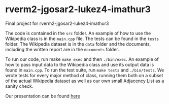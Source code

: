 # rverm2-jgosar2-lukez4-imathur3
Final project for rverm2-jgosar2-lukez4-imathur3

The code is contained in the `src` folder. An example of how to use the Wikipedia class is in the `main.cpp` file. The tests can be found in the `tests` folder. The Wikipedia dataset is in the `data` folder and the documents, including the written report are in the `documents` folder.

To run our code, run make `make exec` and then `./bin/exec`. An example of how to pass input data to the Wikipedia class and use its output data is found in `main.cpp`. To run the test suite, run `make tests` and `./bin/tests`. We wrote tests for every major method of class, running them both on a subset of the actual Wikipedia dataset as well as our own small Adjacency List as a sanity check.

Our presentation can be found [here](https://drive.google.com/file/d/1n8D5IMmt-jI0TvTj4KiHzZH-NBaPOnG_/view?usp=sharing)
